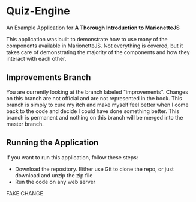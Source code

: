 # Quiz-Engine

An Example Application for **A Thorough Introduction to MarionetteJS**

This application was built to demonstrate how to use many of the components available in MarionetteJS. Not everything is covered, but it takes care of demonstrating the majority of the components and how they interact with each other.

## Improvements Branch

You are currently looking at the branch labeled "improvements". Changes on this branch are not official and are not represented in the book. This branch is simply to cure my itch and make myself feel better when I come back to the code and decide I could have done something better. This branch is permanent and nothing on this branch will be merged into the master branch.

## Running the Application

If you want to run this application, follow these steps:
* Download the repository. Either use Git to clone the repo, or just download and unzip the zip file
* Run the code on any web server

FAKE CHANGE